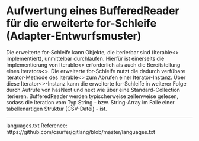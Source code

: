 # Aufwertung eines BufferedReader für die erweiterte for-Schleife (Adapter-Entwurfsmuster)

Die erweiterte for-Schleife kann Objekte, die iterierbar sind (Iterable<> implementiert), unmittelbar durchlaufen. Hierfür ist einerseits die Implementierung von Iterable<> erforderlich als auch die Bereitstellung eines Iterators<>. Die erweiterte for-Schleife nutzt die dadurch verfübare iterator-Methode des Iterable<> zum Abrufen einer Iterator-Instanz. Über diese Iterator<>-Instanz kann die erweiterte for-Schleife in weiterer Folge durch Aufrufe von hasNext und next wie über eine Standard-Collection iterieren. BufferedReader werden typischerweise zeilenweise gelesen, sodass die Iteration vom Typ String - bzw. String-Array im Falle einer tabellenartigen Struktur (CSV-Datei) - ist.

<hr>
languages.txt Reference: https://github.com/csurfer/gitlang/blob/master/languages.txt

